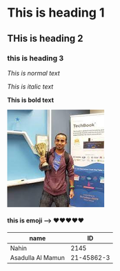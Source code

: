 # This is heading 1
## THis is heading 2
### this is heading 3

*This is normal text*

_This is italic text_

**This is bold text**

![Jhankar_vai](images/download.jpeg)

#### this is emoji --> ❤️❤️❤️❤️❤️  

| name | ID |
|------|-----|
|Nahin| 2145|
|Asadulla Al Mamun|21-45862-3|
